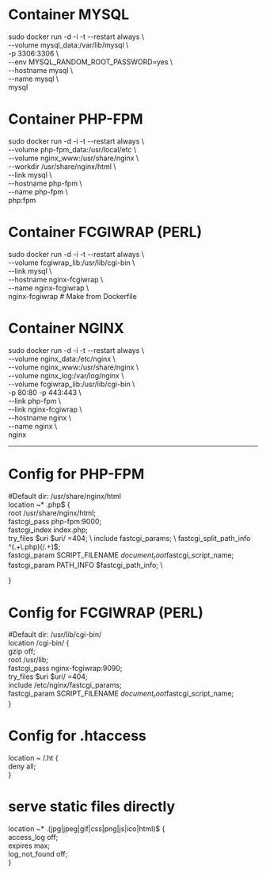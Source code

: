 
# Container MYSQL
sudo docker run -d -i -t --restart always \\ \
--volume mysql_data:/var/lib/mysql \\ \
-p 3306:3306 \\ \
--env MYSQL_RANDOM_ROOT_PASSWORD=yes \\ \
--hostname mysql \\ \
--name mysql \\ \
mysql

# Container PHP-FPM
sudo docker run -d -i -t --restart always \\ \
--volume php-fpm_data:/usr/local/etc \\ \
--volume nginx_www:/usr/share/nginx \\ \
--workdir /usr/share/nginx/html \\ \
--link mysql \\ \
--hostname php-fpm \\ \
--name php-fpm \\ \
php:fpm

# Container FCGIWRAP (PERL)
sudo docker run -d -i -t --restart always \\ \
--volume fcgiwrap_lib:/usr/lib/cgi-bin \\ \
--link mysql \\ \
--hostname nginx-fcgiwrap \\ \
--name nginx-fcgiwrap \\ \
nginx-fcgiwrap # Make from Dockerfile

# Container NGINX
sudo docker run -d -i -t --restart always \\ \
--volume nginx_data:/etc/nginx \\ \
--volume nginx_www:/usr/share/nginx \\ \
--volume nginx_log:/var/log/nginx \\ \
--volume fcgiwrap_lib:/usr/lib/cgi-bin \\ \
-p 80:80 -p 443:443 \\ \
--link php-fpm \\ \
--link nginx-fcgiwrap \\ \
--hostname nginx \\ \
--name nginx \\ \
nginx

*******************************************

# Config for PHP-FPM
#Default dir: /usr/share/nginx/html \
location ~* \.php$ { \
  root   /usr/share/nginx/html; \
  fastcgi_pass php-fpm:9000; \
  fastcgi_index index.php; \
  try_files $uri $uri/ =404; \
  include fastcgi_params; \
  fastcgi_split_path_info ^(.+\.php)(/.+)$; \
  fastcgi_param SCRIPT_FILENAME $document_root$fastcgi_script_name; \
  fastcgi_param PATH_INFO $fastcgi_path_info; \
  
} 

# Config for FCGIWRAP (PERL) 
#Default dir: /usr/lib/cgi-bin/ \
location /cgi-bin/ { \
  gzip off; \
  root /usr/lib; \
  fastcgi_pass nginx-fcgiwrap:9090; \
  try_files $uri $uri/ =404; \
  include /etc/nginx/fastcgi_params; \
  fastcgi_param SCRIPT_FILENAME $document_root$fastcgi_script_name; \
}

# Config for .htaccess
location ~ /\.ht { \
  deny all; \
}

# serve static files directly
location ~* \.(jpg|jpeg|gif|css|png|js|ico|html)$ { \
  access_log off; \
  expires max; \
  log_not_found off; \
}
	
